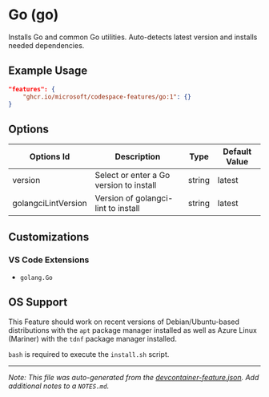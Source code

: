 
# Go (go)

Installs Go and common Go utilities. Auto-detects latest version and installs needed dependencies.

## Example Usage

```json
"features": {
    "ghcr.io/microsoft/codespace-features/go:1": {}
}
```

## Options

| Options Id | Description | Type | Default Value |
|-----|-----|-----|-----|
| version | Select or enter a Go version to install | string | latest |
| golangciLintVersion | Version of golangci-lint to install | string | latest |

## Customizations

### VS Code Extensions

- `golang.Go`



## OS Support

This Feature should work on recent versions of Debian/Ubuntu-based distributions with the `apt` package manager installed
as well as Azure Linux (Mariner) with the `tdnf` package manager installed.

`bash` is required to execute the `install.sh` script.

---

_Note: This file was auto-generated from the [devcontainer-feature.json](https://github.com/microsoft/codespace-features/blob/main/src/go/devcontainer-feature.json).  Add additional notes to a `NOTES.md`._
